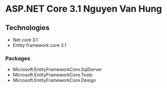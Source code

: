 # ASP.NET Core 3.1 Nguyen Van Hung
## Technologies
- Net core 3.1
- Entity framework core 3.1
### Packages
- Microsoft.EntityFrameworkCore.SqlServer
- Microsoft.EntityFrameworkCore.Tools
- Microsoft.EntityFrameworkCore.Design

